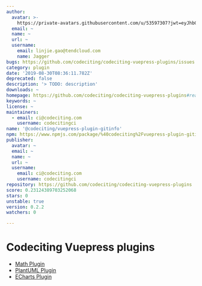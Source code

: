 ```yaml
---
author:
  avatar: >-
    https://private-avatars.githubusercontent.com/u/53597307?jwt=eyJhbGciOiJIUzI1NiIsInR5cCI6IkpXVCJ9.eyJpc3MiOiJnaXRodWIuY29tIiwiYXVkIjoicmF3LmdpdGh1YnVzZXJjb250ZW50LmNvbSIsImtleSI6ImtleTEiLCJleHAiOjE3MzQ2NzMzODAsIm5iZiI6MTczNDY3MjE4MCwicGF0aCI6Ii91LzUzNTk3MzA3In0.1TDXxyQvtCTANSEbKvT5itBDjYp_UFUu0kepg2QvNcg&v=4
  email: ~
  name: ~
  url: ~
  username:
    email: linjie.gao@tendcloud.com
    name: Jagger
bugs: https://github.com/codeciting/codeciting-vuepress-plugins/issues
category: plugin
date: '2019-08-30T08:36:11.782Z'
deprecated: false
description: '> TODO: description'
downloads: ~
homepage: https://github.com/codeciting/codeciting-vuepress-plugins#readme
keywords: ~
license: ~
maintainers:
  - email: ci@codeciting.com
    username: codecitingci
name: '@codeciting/vuepress-plugin-gitinfo'
npm: https://www.npmjs.com/package/%40codeciting%2Fvuepress-plugin-gitinfo
publisher:
  avatar: ~
  email: ~
  name: ~
  url: ~
  username:
    email: ci@codeciting.com
    username: codecitingci
repository: https://github.com/codeciting/codeciting-vuepress-plugins
score: 0.23124389703252068
stars: 0
unstable: true
version: 0.2.2
watchers: 0

---
```


# Codeciting Vuepress plugins

- [Math Plugin](packages/vuepress-plugin-math/README.md)
- [PlantUML Plugin](packages/vuepress-plugin-plantuml/README.md)
- [ECharts Plugin](packages/vuepress-plugin-echarts/README.md)
